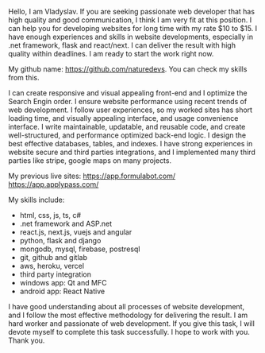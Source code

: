 

Hello, I am Vladyslav. If you are seeking passionate web developer that has high quality and good communication, I think I am very fit at this position. I can help you for developing websites for long time with my rate $10 to $15. I have enough experiences and skills in website developments, especially in .net framework, flask and react/next. I can deliver the result with high quality within deadlines. I am ready to start the work right now.

My github name: https://github.com/naturedevs. You can check my skills from this.

I can create responsive and visual appealing front-end and I optimize the Search Engin order. I ensure website performance using recent trends of web development. I follow user experiences, so my worked sites has short loading time, and visually appealing interface, and usage convenience interface. 
I write maintainable, updatable, and reusable code, and create well-structured, and performance optimized back-end logic. I design the best effective databases, tables, and indexes. 
I have strong experiences in website secure and third parties integrations, and I implemented many third parties like stripe, google maps on many projects.

My previous live sites:
https://app.formulabot.com/
https://app.applypass.com/

My skills include:
- html, css, js, ts, c#
- .net framework and ASP.net
- react.js, next.js, vuejs and angular
- python, flask and django
- mongodb, mysql, firebase, postresql
- git, github and gitlab
- aws, heroku, vercel
- third party integration
- windows app: Qt and MFC
- android app: React Native

I have good understanding about all processes of website development, and I follow the most effective methodology for delivering the result. I am hard worker and passionate of web development. If you give this task, I will devote myself to complete this task successfully. I hope to work with you.
Thank you.

